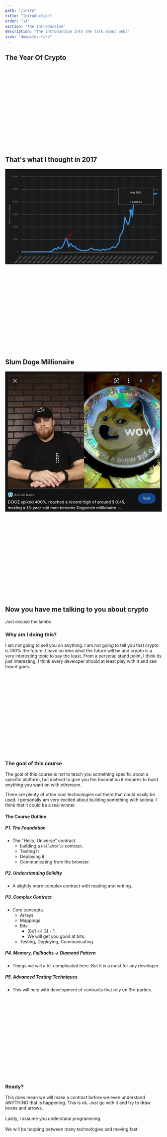 ```yaml
---
path: "/intro"
title: "Introduction"
order: "1A"
section: "The Introduction"
description: "The introduction into the talk about web3"
icon: "dumpster-fire"
---
```


## The Year Of Crypto

<br />
<br />
<br />
<br />
<br />
<br />
<br />
<br />
<br />
<br />
<br />
<br />
<br />
<br />
<br />

## That's what I thought in 2017
![2017 best year](./images/2017.png)

<br />
<br />
<br />
<br />
<br />
<br />
<br />
<br />
<br />
<br />
<br />
<br />
<br />
<br />
<br />

## Slum Doge Millionaire
![Slumdoge Millionaire](./images/slum-doge.png)

<br />
<br />
<br />
<br />
<br />
<br />
<br />
<br />
<br />
<br />
<br />
<br />
<br />
<br />
<br />

## Now you have me talking to you about crypto
Just excuse the lambo.

### Why am I doing this?
I am not going to sell you on anything.  I am not going to tell you that crypto
is 100% the future.  I have no idea what the future will be and crypto is a
very interesting topic to say the least.  From a personal stand point, I think
its just interesting.  I think every developer should at least play with it and
see how it goes.

<br />
<br />
<br />
<br />
<br />
<br />
<br />
<br />
<br />
<br />
<br />
<br />
<br />
<br />
<br />

### The goal of this course
The goal of this course is not to teach you something specific about a specific
platform, but instead to give you the foundation it requires to build
_anything_ you want on with ethereum.

There are plenty of other cool technologies out there that could easily be
used.  I personally am very excited about building something with solona.  I
think that it could be a real winner.

#### The Course Outline.
##### P1. The Foundation
* The "Hello, Universe" contract.
  * building a `HelloWorld` contract.
  * Testing It
  * Deploying it.
  * Communicating from the browser.

##### P2. Understanding Solidity
* A slightly more complex contract with reading and writing.

##### P3. Complex Contract
* Core concepts.
  * Arrays
  * Mappings
  * Bits
    * (0x1 << 3) - 1
    * We will get you good at bits.
  * Testing, Deploying, Communicating.

##### P4. Memory, Fallbacks -> Diamond Pattern
* Things we will a bit complicated here.  But it is a must for any developer.

##### P5. Advanced Testing Techniques
* This will help with development of contracts that rely on 3rd parties.

<br />
<br />
<br />
<br />
<br />
<br />
<br />
<br />
<br />
<br />
<br />
<br />
<br />
<br />
<br />

### Ready?
This does mean we will make a contract before we even understand ANYTHING that
is happening.  This is ok.  Just go with it and try to draw boxes and arrows.
<br />
<br />
Lastly, I assume you understand programming.
<br />
<br />
We will be hopping between many technologies and moving fast.

<br />
<br />
<br />
<br />
<br />
<br />
<br />
<br />
<br />
<br />
<br />
<br />
<br />
<br />
<br />

